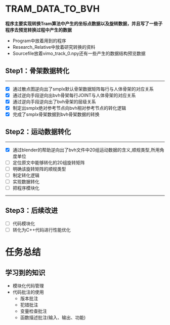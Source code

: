 # TRAM_DATA_TO_BVH
**程序主要实现转换Tram算法中产生的坐标点数据以及旋转数据，并且写了一些子程序去预览转换过程中产生的数据**





- Program中放着用到的程序
- Research_Relative中放着研究转换的资料
- Sourcefile放着vimo_track_0.npy还有一些产生的数据结构预览数据

## Step1：骨架数据转化

---
- [x] 通过散点图逆向出了smplx默认骨架数据矩阵每行与人体骨架的对应关系
- [x] 通过逆向手段逆向出bvh骨架每行JOINT与人体骨架的对应关系
- [x] 通过逆向手段逆向出了bvh骨架的层级关系
- [x] 制定出smplx绝对参考节点向bvh相对参考节点的转化逻辑   
- [x] 完成了smplx骨架数据到bvh骨架数据的转换
## Step2：运动数据转化
---
- [x] 通过blender的帮助逆向出了bvh文件中20组运动数据的含义,顺规类型,所用角度单位
- [ ] 定位原文中能够转化的20组旋转矩阵
- [ ] 明确该旋转矩阵的顺规类型
- [ ] 制定转化逻辑
- [ ] 实现数据转化
- [ ] 把程序模块化

---
## Step3：后续改进
- [ ] 代码模块化
- [ ] 转化为C++代码进行性能优化
# 任务总结
## 学习到的知识
- 模块化代码管理
- 代码批注的使用
  - 版本批注
  - 犯错批注
  - 变量检查批注
  - 函数描述批注(输入、输出、功能)
